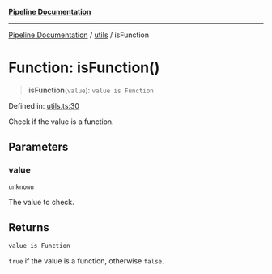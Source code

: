 [**Pipeline Documentation**](../../README.md)

***

[Pipeline Documentation](../../README.md) / [utils](../README.md) / isFunction

# Function: isFunction()

> **isFunction**(`value`): `value is Function`

Defined in: [utils.ts:30](https://github.com/stonemjs/pipeline/blob/c1939f54bb171590323c05e0cd983f2249e30e00/src/utils.ts#L30)

Check if the value is a function.

## Parameters

### value

`unknown`

The value to check.

## Returns

`value is Function`

`true` if the value is a function, otherwise `false`.

